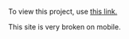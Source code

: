 To view this project, use [this link.](https://htmlpreview.github.io/?https://github.com/UnbannableGT/FCC_ReactiveWebProjects/blob/main/FinishedProjects/SuperNinjaWarehouse/superNinjaWarehouse.html)

This site is very broken on mobile.